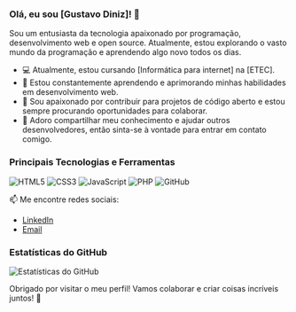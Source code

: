 ### Olá, eu sou [Gustavo Diniz]! 👋

Sou um entusiasta da tecnologia apaixonado por programação, desenvolvimento web e open source. Atualmente, estou explorando o vasto mundo da programação e aprendendo algo novo todos os dias.

- 💻 Atualmente, estou cursando [Informática para internet] na [ETEC].
- 🌱 Estou constantemente aprendendo e aprimorando minhas habilidades em desenvolvimento web.
- 🚀 Sou apaixonado por contribuir para projetos de código aberto e estou sempre procurando oportunidades para colaborar.
- 💬 Adoro compartilhar meu conhecimento e ajudar outros desenvolvedores, então sinta-se à vontade para entrar em contato comigo.

### Principais Tecnologias e Ferramentas

![HTML5](https://img.shields.io/badge/HTML5-%23E34F26.svg?style=for-the-badge&logo=html5&logoColor=white)
![CSS3](https://img.shields.io/badge/CSS3-%231572B6.svg?style=for-the-badge&logo=css3&logoColor=white)
![JavaScript](https://img.shields.io/badge/JavaScript-%23323330.svg?style=for-the-badge&logo=javascript&logoColor=%23F7DF1E)
![PHP](https://img.shields.io/badge/PHP-%23777BB4.svg?style=for-the-badge&logo=php&logoColor=white)
![GitHub](https://img.shields.io/badge/GitHub-%23121011.svg?style=for-the-badge&logo=github&logoColor=white)

📫 Me encontre redes sociais:

- [LinkedIn](https://www.linkedin.com/in/gustavo-diniz-172554260/)
- [Email](dinizgustavo717@gmail.com)

### Estatísticas do GitHub

![Estatísticas do GitHub](https://github-readme-stats.vercel.app/api?username=seu-nome&show_icons=true&theme=dark)

Obrigado por visitar o meu perfil! Vamos colaborar e criar coisas incríveis juntos! 🚀

<!---
dev-diniz/dev-diniz is a ✨ special ✨ repository because its `README.md` (this file) appears on your GitHub profile.
You can click the Preview link to take a look at your changes.
--->
